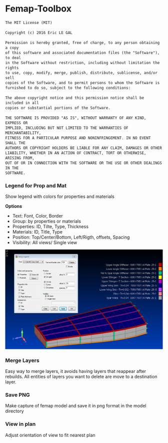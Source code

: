 # Femap-Toolbox

```
The MIT License (MIT)

Copyright (c) 2016 Eric LE GAL

Permission is hereby granted, free of charge, to any person obtaining a copy
of this software and associated documentation files (the "Software"), to deal
in the Software without restriction, including without limitation the rights
to use, copy, modify, merge, publish, distribute, sublicense, and/or sell
copies of the Software, and to permit persons to whom the Software is
furnished to do so, subject to the following conditions:

The above copyright notice and this permission notice shall be included in all
copies or substantial portions of the Software.

THE SOFTWARE IS PROVIDED "AS IS", WITHOUT WARRANTY OF ANY KIND, EXPRESS OR
IMPLIED, INCLUDING BUT NOT LIMITED TO THE WARRANTIES OF MERCHANTABILITY,
FITNESS FOR A PARTICULAR PURPOSE AND NONINFRINGEMENT. IN NO EVENT SHALL THE
AUTHORS OR COPYRIGHT HOLDERS BE LIABLE FOR ANY CLAIM, DAMAGES OR OTHER
LIABILITY, WHETHER IN AN ACTION OF CONTRACT, TORT OR OTHERWISE, ARISING FROM,
OUT OF OR IN CONNECTION WITH THE SOFTWARE OR THE USE OR OTHER DEALINGS IN THE
SOFTWARE.
```


### Legend for Prop and Mat
Show legend with colors for properties and materials

**Options**

* Text: Font, Color, Border
* Group: by properties or materials
* Properties: ID, Tilte, Type, Thickness
* Materials: ID, Title, Type
* Position: Top/Center/Bottom, Left/Rigth, offsets, Spacing
* Visibility: All views/ Single view

![Legend](https://raw.githubusercontent.com/yzEric/Femap-toolbox/master/Legend%20for%20Prop%20and%20Mat.png "Legend for properties and materials")

### Merge Layers
Easy way to merge layers, it avoids having layers that reappear after rebuilds.
All entities of layers you want to delete are move to a destination layer. 


### Save PNG
Make capture of femap model and save it in png format in the model directory 


### View in plan
Adjust orientation of view to fit nearest plan  
